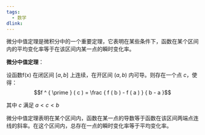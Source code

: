 ```yaml
---
tags:
  - 数学
dlink:
---
```

微分中值定理是微积分中的一个重要定理，它表明在某些条件下，函数在某个区间内的平均变化率等于在该区间内某一点的瞬时变化率。

**微分中值定理**：

设函数f(x) 在闭区间 $[a,b]$ 上连续，在开区间 $(a,b)$ 内可导。则存在一个点 $c$，使得：
$$f ^ { \prime } ( c ) = \frac { f ( b ) - f ( a ) } { b - a }$$

其中 $c$ 满足 $a \lt c \lt b$

微分中值定理表明在某个区间内，函数在某一点的导数等于函数在该区间两端点连线的斜率。在这个区间内，总存在一点的瞬时变化率等于平均变化率。